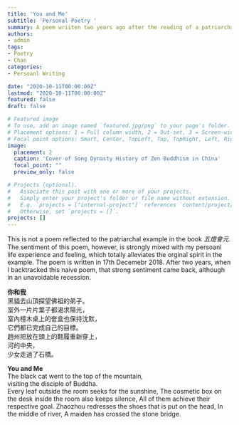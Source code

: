 ```yaml
---
title: 'You and Me'
subtitle: 'Personal Poetry '
summary: A poem wriiten two years ago after the reading of a patriarchal example of Chan (Zen)
authors:
- admin
tags:
- Poetry
- Chan
categories:
- Persoanl Writing

date: "2020-10-11T00:00:00Z"
lastmod: "2020-10-11T00:00:00Z"
featured: false
draft: false

# Featured image
# To use, add an image named `featured.jpg/png` to your page's folder.
# Placement options: 1 = Full column width, 2 = Out-set, 3 = Screen-width
# Focal point options: Smart, Center, TopLeft, Top, TopRight, Left, Right, BottomLeft, Bottom, BottomRight
image:
  placement: 2
  caption: 'Cover of Song Dynasty History of Zen Buddhism in China'
  focal_point: ""
  preview_only: false

# Projects (optional).
#   Associate this post with one or more of your projects.
#   Simply enter your project's folder or file name without extension.
#   E.g. `projects = ["internal-project"]` references `content/project/deep-learning/index.md`.
#   Otherwise, set `projects = []`.
projects: []
---
```

This is not a poem reflected to the patriarchal example in the book *五燈會元*. The sentiment of this poem, however, is strongly mixed with my persoanl life experience and feeling, which totally alleviates the orginal spirit in the example. The poem is written in 17th Decemebr 2018. After two years, when I backtracked this naive poem, that strong sentiment came back, although in an unavoidable recession. 

**你和我**                                                  
黑貓去山頂探望佛祖的弟子。  
室外一片片葉子都渴求陽光，  
室內檀木桌上的奩盒也保持沈默，  
它們都已完成自己的目標。  
趙州把放在頭上的鞋履重新穿上，  
河的中央，  
少女走過了石橋。  

**You and Me**  
The black cat went to the top of the mountain,  
visiting the disciple of Buddha.  
Every leaf outside the room seeks for the sunshine,
The cosmetic box on the desk inside the room also keeps silence,
All of them achieve their respective goal.
Zhaozhou redresses the shoes that is put on the head,
In the middle of river,
A maiden has crossed the stone bridge.
